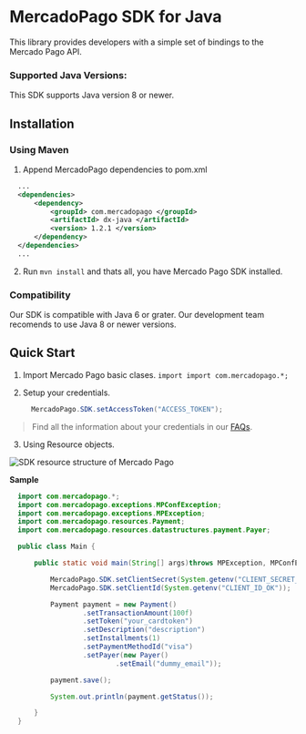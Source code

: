 # MercadoPago SDK for Java

This library provides developers with a simple set of bindings to the Mercado Pago API.

### Supported Java Versions:

This SDK supports Java version 8 or newer.

## Installation

### Using Maven
1) Append MercadoPago dependencies to pom.xml

  ```xml
    ...
    <dependencies>
        <dependency>
            <groupId> com.mercadopago </groupId>
            <artifactId> dx-java </artifactId>
            <version> 1.2.1 </version>
        </dependency>
    </dependencies>
    ...
  ```
  
2) Run `mvn install` and thats all, you have Mercado Pago SDK installed.

### Compatibility

Our SDK is compatible with Java 6 or grater. Our development team recomends to use Java 8 or newer versions.

## Quick Start

1) Import Mercado Pago basic clases. `import import com.mercadopago.*;`

2) Setup your credentials.
 
    ```java
      MercadoPago.SDK.setAccessToken("ACCESS_TOKEN");
    ```

> Find all the information about your credentials in our [FAQs](https://www.mercadopago.com.ar/developers/en/guides/faqs/credentials/). 

3) Using Resource objects.

![SDK resource structure of Mercado Pago](https://user-images.githubusercontent.com/864790/34393059-9acad058-eb2e-11e7-9987-494eaf19d109.png)

**Sample**

```java
  import com.mercadopago.*;
  import com.mercadopago.exceptions.MPConfException;
  import com.mercadopago.exceptions.MPException;
  import com.mercadopago.resources.Payment;
  import com.mercadopago.resources.datastructures.payment.Payer;

  public class Main {

      public static void main(String[] args)throws MPException, MPConfException {

          MercadoPago.SDK.setClientSecret(System.getenv("CLIENT_SECRET_OK"));
          MercadoPago.SDK.setClientId(System.getenv("CLIENT_ID_OK"));

          Payment payment = new Payment()
                  .setTransactionAmount(100f)
                  .setToken("your_cardtoken")
                  .setDescription("description")
                  .setInstallments(1)
                  .setPaymentMethodId("visa")
                  .setPayer(new Payer()
                          .setEmail("dummy_email"));

          payment.save();

          System.out.println(payment.getStatus());

      }
  }
```
